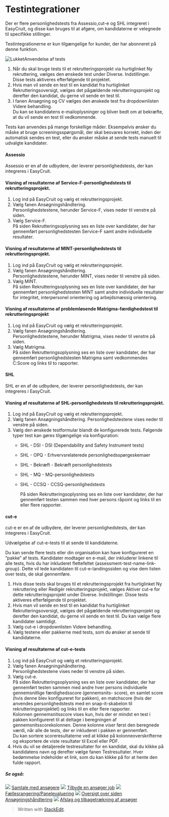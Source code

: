 # Testintegrationer

Der er flere personlighedstests fra Assessio,cut-e og SHL integreret i EasyCruit, og disse kan bruges til at afgøre, om kandidaterne er velegnede til specifikke stillinger.

Testintegrationerne er kun tilgængelige for kunder, der har abonneret på denne funktion.

![Lukket](../Skins/Default/Stylesheets/Images/transparent.gif)Anvendelse af tests

1.  Når du skal bruge tests til et rekrutteringsprojekt via hurtiglinket Ny rekruttering, vælges den ønskede test under  Diverse. Indstillinger.  
    Disse tests aktiveres efterfølgende til projektet.
2.  Hvis man vil sende en test til en kandidat fra hurtiglinket  Rekrutteringsoversigt, vælges det pågældende rekrutteringsprojekt og derefter den kandidat, du gerne vil sende en test til.
3.  I fanen  Ansøgning og CV  vælges den ønskede test fra dropdownlisten  Videre behandling.  
    Du kan se kandidatens e-mailoplysninger og bliver bedt om at bekræfte, at du vil sende en test til vedkommende.

Tests kan anvendes på mange forskellige måder. Eksempelvis ønsker du måske at bruge screeningsspørgsmål, der skal besvares korrekt, inden der automatisk sendes en test, eller du ønsker måske at sende tests manuelt til udvalgte kandidater.

#### Assessio

Assessio er en af de udbydere, der leverer personlighedstests, der kan integreres i EasyCruit.

#### Visning af resultaterne af Service-F-personlighedstests til rekrutteringsprojekt.

1.  Log ind på EasyCruit og vælg et rekrutteringsprojekt.
2.  Vælg fanen  Ansøgningshåndtering.  
    Personlighedstestene, herunder Service-F, vises neder til venstre på siden.
3.  Vælg  Service-F.  
    På siden  Rekrutteringsoplysning  ses en liste over kandidater, der har gennemført personlighedstesten Service-F samt andre individuelle resultater.

#### Visning af resultaterne af MINT-personlighedstests til rekrutteringsprojekt.

1.  Log ind på EasyCruit og vælg et rekrutteringsprojekt.
2.  Vælg fanen  Ansøgningshåndtering.  
    Personlighedstestene, herunder MINT, vises neder til venstre på siden.
3.  Vælg  MINT.  
    På siden  Rekrutteringsoplysning  ses en liste over kandidater, der har gennemført personlighedstesten MINT samt andre individuelle resultater for integritet, interpersonel orientering og arbejdsmæssig orientering.

#### Visning af resultaterne af problemløsende Matrigma-færdighedstest til rekrutteringsprojekt

1.  Log ind på EasyCruit og vælg et rekrutteringsprojekt.
2.  Vælg fanen  Ansøgningshåndtering.  
    Personlighedstestene, herunder Matrigma, vises neder til venstre på siden.
3.  Vælg  Matrigma.  
    På siden  Rekrutteringsoplysning  ses en liste over kandidater, der har gennemført personlighedstesten Matrigma samt vedkommendes C:Score og links til to rapporter.

#### SHL

SHL er en af de udbydere, der leverer personlighedstests, der kan integreres i EasyCruit.

#### Visning af resultaterne af SHL-personlighedstests til rekrutteringsprojekt.

1.  Log ind på EasyCruit og vælg et rekrutteringsprojekt.
2.  Vælg fanen  Ansøgningshåndtering. Personlighedstestene vises neder til venstre på siden.
3.  Vælg den ønskede testformular blandt de konfigurerede tests. Følgende typer test kan gøres tilgængelige via konfiguration:
    -   SHL - DSI  - DSI (Dependability and Safety Instrument tests)
    -   SHL - OPQ  - Erhvervsrelaterede personlighedsspørgeskemaer
    -   SHL - Bekræft  - Bekræft personlighedstests
    -   SHL - MQ  - MQ-personlighedstests
    -   SHL - CCSQ  - CCSQ-personlighedstests  
          
        På siden  Rekrutteringsoplysning  ses en liste over kandidater, der har gennemført testen sammen med hver persons råpoint og links til en eller flere rapporter.

#### cut-e

cut-e er en af de udbydere, der leverer personlighedstests, der kan integreres i EasyCruit.

Udvælgelse af cut-e-tests til at sende til kandidaterne.

Du kan sende flere tests eller din organisation kan have konfigureret en ”pakke” af tests. Kandidater modtager en e-mail, der inkluderer linkene til alle tests, hvis du har inkluderet flettefeltet {assessment-test-name-link-group}. Dette vil lede kandidaten til cut-e-landingssiden og vise dem listen over tests, de skal gennemføre.

1.  Hvis disse tests skal bruges til et rekrutteringsprojekt fra hurtiglinket  Ny rekruttering  eller  Redigér rekrutteringsprojekt, vælges  Aktiver cut-e for dette rekrutteringsprojekt  under  Diverse. Indstillinger. Disse tests aktiveres efterfølgende til projektet.
2.  Hvis man vil sende en test til en kandidat fra hurtiglinket  Rekrutteringsoversigt, vælges det pågældende rekrutteringsprojekt og derefter den kandidat, du gerne vil sende en test til. Du kan vælge flere kandidater samtidigt.
3.  Vælg cut-e i dropdownlisten  Videre behandling.
4.  Vælg testene eller pakkerne med tests, som du ønsker at sende til kandidaterne.

#### Visning af resultaterne af cut-e-tests

1.  Log ind på EasyCruit og vælg et rekrutteringsprojekt.
2.  Vælg fanen  Ansøgningshåndtering.  
    Personlighedstestene vises neder til venstre på siden.
3.  Vælg  cut-e.  
    På siden  Rekrutteringsoplysning  ses en liste over kandidater, der har gennemført testen sammen med andre hver persons individuelle gennemsnitlige færdighedsscore (gennemsnits- score), en  samlet score  (hvis denne blev konfigureret for pakken), en matchscore (hvis der anvendes personlighedstests med en snap-it-skabelon til rekrutteringsprojektet) og links til en eller flere rapporter.  
    Kolonnen gennemsnitsscore vises kun, hvis der er mindst en test i pakken konfigureret til at deltage i beregningen af gennemsnitsscorekolonnen. Denne kolonne viser først den beregnede værdi, når alle de tests, der er inkluderet i pakken er gennemført.  
    Du kan sortere scoreresultaterne ved at klikke på kolonneoverskrifterne og eksportere de viste resultater til Excel eller PDF.
4.  Hvis du vil se detaljerede testresultater for en kandidat, skal du klikke på kandidatens navn og derefter vælge fanen  Testresultater. Hver bedømmelse indeholder et  link, som du kan klikke på for at hente den fulde rapport.

##### Se også:

![](../Resources/Images/icon-document-link.png)  [Samtale med ansøgere](interviewing_applicants.htm)
![](../Resources/Images/icon-document-link.png)  [Tilbyde en ansøger job](making_an_offer_to_an_applicant.htm)
![](../Resources/Images/icon-document-link.png)  [Fællesrangering/Panelevaluering](collaborative_rating_panel_review.htm)
![](../Resources/Images/icon-document-link.png)  [Oversigt over siden Ansøgningshåndtering](application_handling_page_overview.htm)
![](../Resources/Images/icon-document-link.png)  [Afslag og tilbagetrækning af ansøger](rejecting_and_withdrawing_an_applicant.htm)


> Written with [StackEdit](https://stackedit.io/).
<!--stackedit_data:
eyJoaXN0b3J5IjpbMTE1MTA1NzYyXX0=
-->